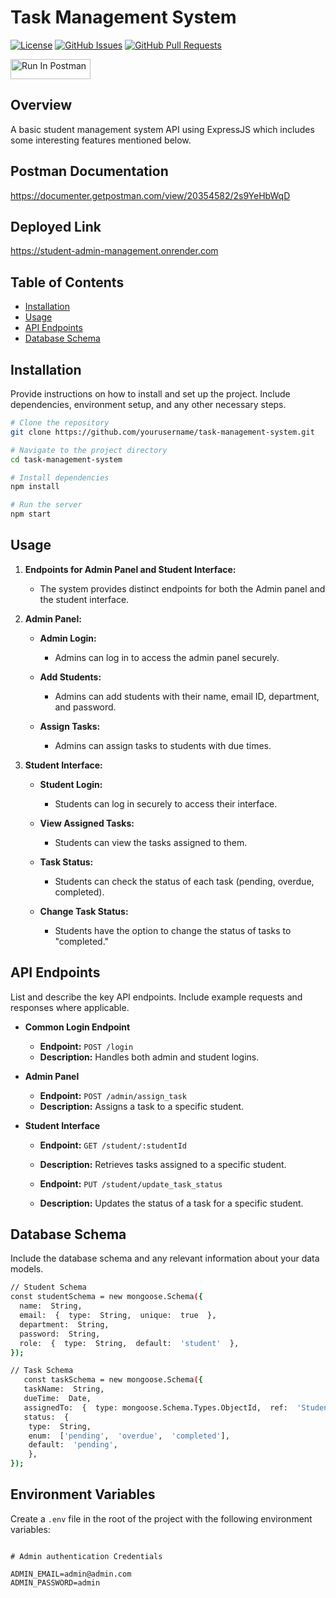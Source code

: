 # Task Management System

[![License](https://img.shields.io/badge/License-ISC-blue.svg)](https://opensource.org/licenses/ISC)
[![GitHub Issues](https://img.shields.io/github/issues/yourusername/task-management-system)](https://github.com/yourusername/task-management-system/issues)
[![GitHub Pull Requests](https://img.shields.io/github/issues-pr/yourusername/task-management-system)](https://github.com/yourusername/task-management-system/pulls)


[<img src="https://run.pstmn.io/button.svg" alt="Run In Postman" style="width: 128px; height: 32px;">](https://app.getpostman.com/run-collection/20354582-a5a2d987-e8b4-4834-a827-461a1b73ae72?action=collection%2Ffork&source=rip_markdown&collection-url=entityId%3D20354582-a5a2d987-e8b4-4834-a827-461a1b73ae72%26entityType%3Dcollection%26workspaceId%3Dbc39cd26-7f32-4ef4-a99e-7ab7b8ab8696)

## Overview
A basic student management system API using ExpressJS which includes some interesting features mentioned below.

## Postman Documentation
https://documenter.getpostman.com/view/20354582/2s9YeHbWqD

## Deployed Link
https://student-admin-management.onrender.com

## Table of Contents

- [Installation](#installation)
- [Usage](#usage)
- [API Endpoints](#api-endpoints)
- [Database Schema](#database-schema)

## Installation

Provide instructions on how to install and set up the project. Include dependencies, environment setup, and any other necessary steps.

```bash
# Clone the repository
git clone https://github.com/yourusername/task-management-system.git

# Navigate to the project directory
cd task-management-system

# Install dependencies
npm install

# Run the server
npm start
```
##  Usage
1.  **Endpoints for Admin Panel and Student Interface:**
    
    -   The system provides distinct endpoints for both the Admin panel and the student interface.
2.  **Admin Panel:**
    
    -   **Admin Login:**
        
        -   Admins can log in to access the admin panel securely.
    -   **Add Students:**
        
        -   Admins can add students with their name, email ID, department, and password.
    -   **Assign Tasks:**
        
        -   Admins can assign tasks to students with due times.
3.  **Student Interface:**
    
    -   **Student Login:**
        
        -   Students can log in securely to access their interface.
    -   **View Assigned Tasks:**
        
        -   Students can view the tasks assigned to them.
    -   **Task Status:**
        
        -   Students can check the status of each task (pending, overdue, completed).
    -   **Change Task Status:**
        
        -   Students have the option to change the status of tasks to "completed."



## API Endpoints

List and describe the key API endpoints. Include example requests and responses where applicable.

-   **Common Login Endpoint**
    
    -   **Endpoint:** `POST /login`
    -   **Description:** Handles both admin and student logins.
-   **Admin Panel**
    
    -   **Endpoint:** `POST /admin/assign_task`
    -   **Description:** Assigns a task to a specific student.
-   **Student Interface**
        
    -   **Endpoint:** `GET /student/:studentId`
        
    -   **Description:** Retrieves tasks assigned to a specific student.
        
    -   **Endpoint:** `PUT /student/update_task_status`
        
    -   **Description:** Updates the status of a task for a specific student.
## Database Schema

Include the database schema and any relevant information about your data models.

```bash
// Student Schema
const studentSchema = new mongoose.Schema({
  name:  String,
  email:  {  type:  String,  unique:  true  },
  department:  String,
  password:  String,
  role:  {  type:  String,  default:  'student'  },
});

// Task Schema
   const taskSchema = new mongoose.Schema({
   taskName:  String,
   dueTime:  Date,
   assignedTo:  {  type: mongoose.Schema.Types.ObjectId,  ref:  'Student'  },
   status:  {
    type:  String,
    enum:  ['pending',  'overdue',  'completed'],
    default:  'pending',
    },
});
```


## Environment Variables

Create a `.env` file in the root of the project with the following environment variables:

```env

# Admin authentication Credentials

ADMIN_EMAIL=admin@admin.com
ADMIN_PASSWORD=admin


